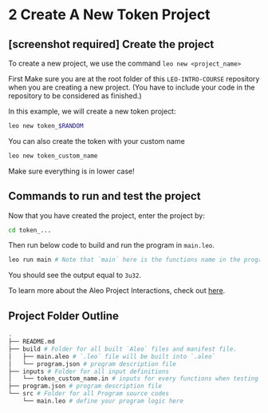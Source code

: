 # 2 Create A New Token Project

## [screenshot required] Create the project
To create a new project, we use the command `leo new <project_name>`

First Make sure you are at the root folder of this `LEO-INTRO-COURSE` repository when you are creating a new project. (You have to include your code in the repository to be considered as finished.)

In this example, we will create a new token project:
```bash
leo new token_$RANDOM
```
You can also create the token with your custom name
```bash
leo new token_custom_name
```
Make sure everything is in lower case!

## Commands to run and test the project

Now that you have created the project, enter the project by:
```bash
cd token_...
```

Then run below code to build and run the program in `main.leo`.
```bash
leo run main # Note that `main` here is the functions name in the program, not the file name.
```

You should see the output equal to `3u32`.

To learn more about the Aleo Project Interactions, check out [here](https://developer.aleo.org/leo/hello).

## Project Folder Outline

```bash
.
├── README.md
├── build # Folder for all built `Aleo` files and manifest file.
│   ├── main.aleo # `.leo` file will be built into `.aleo`
│   └── program.json # program description file
├── inputs # Folder for all input definitions
│   └── token_custom_name.in # inputs for every functions when testing
├── program.json # program description file
└── src # Folder for all Program source codes
    └── main.leo # define your program logic here
```